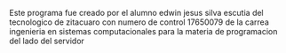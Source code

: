 Este programa fue creado por el alumno edwin jesus silva escutia del tecnologico de zitacuaro con numero de control 17650079 de la carrea ingenieria en sistemas computacionales para la materia de programacion del lado del servidor